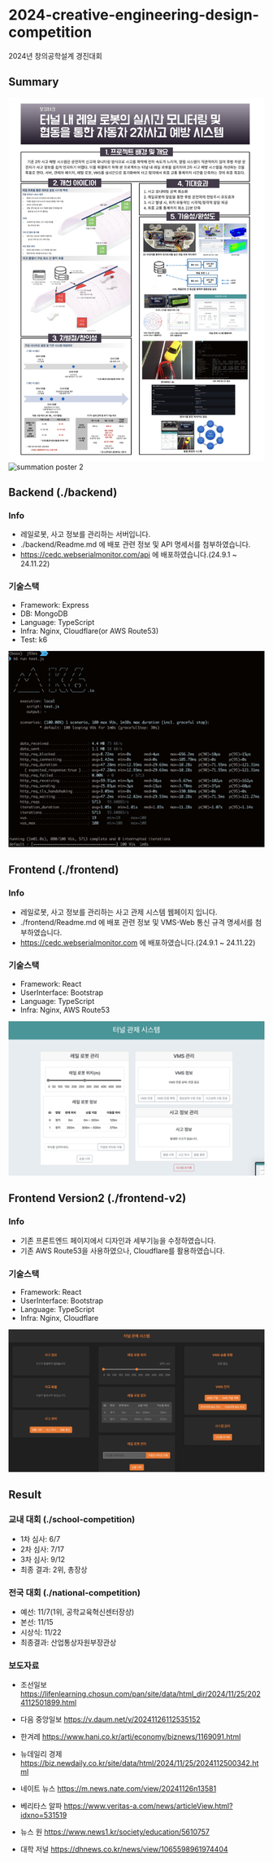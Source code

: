 # 2024-creative-engineering-design-competition

2024년 창의공학설계 경진대회

## Summary

![summation poster 1](./asset/summation-poster/summation-poster-school.jpg)
![summation poster 2](./asset/summation-poster/summation-poster-national.jpeg)

## Backend (./backend)

### Info

- 레일로봇, 사고 정보를 관리하는 서버입니다.
- ./backend/Readme.md 에 배포 관련 정보 및 API 명세서를 첨부하였습니다.
- https://cedc.webserialmonitor.com/api 에 배포하였습니다.(24.9.1 ~ 24.11.22)

### 기술스택

- Framework: Express
- DB: MongoDB
- Language: TypeScript
- Infra: Nginx, Cloudflare(or AWS Route53)
- Test: k6

![performance test](./asset/backend/performance-test/database-upgrade/after.png)

## Frontend (./frontend)

### Info

- 레일로봇, 사고 정보를 관리하는 사고 관제 시스템 웹페이지 입니다.
- ./frontend/Readme.md 에 배포 관련 정보 및 VMS-Web 통신 규격 명세서를 첨부하였습니다.
- https://cedc.webserialmonitor.com 에 배포하였습니다.(24.9.1 ~ 24.11.22)

### 기술스택

- Framework: React
- UserInterface: Bootstrap
- Language: TypeScript
- Infra: Nginx, AWS Route53

![frontend page](./asset/frontend/frontend-page.png)

## Frontend Version2 (./frontend-v2)

### Info

- 기존 프론트엔드 페이지에서 디자인과 세부기능을 수정하였습니다.
- 기존 AWS Route53을 사용하였으나, Cloudflare를 활용하였습니다.

### 기술스택

- Framework: React
- UserInterface: Bootstrap
- Language: TypeScript
- Infra: Nginx, Cloudflare

![frontend page](./asset/frontend/frontend-v2-page.png)

## Result

### 교내 대회 (./school-competition)

- 1차 심사: 6/7
- 2차 심사: 7/17
- 3차 심사: 9/12
- 최종 결과: 2위, 총장상

### 전국 대회 (./national-competition)

- 예선: 11/7(1위, 공학교육혁신센터장상)
- 본선: 11/15
- 시상식: 11/22
- 최종결과: 산업통상자원부장관상

### 보도자료

- 조선일보
  https://lifenlearning.chosun.com/pan/site/data/html_dir/2024/11/25/2024112501899.html

- 다음 중앙일보
  https://v.daum.net/v/20241126112535152

- 한겨레
  https://www.hani.co.kr/arti/economy/biznews/1169091.html

- 뉴데일리 경제
  https://biz.newdaily.co.kr/site/data/html/2024/11/25/2024112500342.html

- 네이트 뉴스
  https://m.news.nate.com/view/20241126n13581

- 베리타스 알파
  https://www.veritas-a.com/news/articleView.html?idxno=531519

- 뉴스 원
  https://www.news1.kr/society/education/5610757

- 대학 저널
  https://dhnews.co.kr/news/view/1065598961974404
